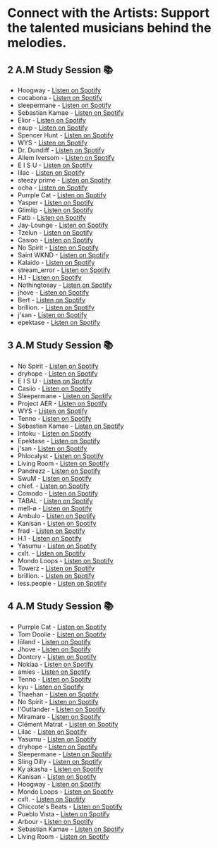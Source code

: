 <!DOCTYPE html>
<html lang="en">
<head>
    <meta charset="UTF-8">
    <meta name="viewport" content="width=device-width, initial-scale=1.0">
    <title>Support the Beatmakers</title>
</head>
<body>

<h1>Connect with the Artists: Support the talented musicians behind the melodies.</h1>

<h2>2 A.M Study Session 📚</h2>

<ul>
    <li>Hoogway - <a href="https://open.spotify.com/artist/1Mh9G47YfuaLdQs44voLrQ">Listen on Spotify</a></li>
    <li>cocabona - <a href="https://open.spotify.com/artist/5V8HGb7Pt982HEbpmglIYT?si=agYihX6nQ2OwCBFaydtzvw&dd=1">Listen on Spotify</a></li>
    <li>sleepermane - <a href="https://open.spotify.com/artist/4gGsx7blPpBj7gKGmDBEfI?si=o8vVEHOBSxyGC-s46jBpDg&dd=1">Listen on Spotify</a></li>
    <li>Sebastian Kamae - <a href="https://open.spotify.com/artist/7GsvnIE0bUBu6WZXO3ryJe?si=yh9ClpOoTn-nq0l4L-oiVA&dd=1">Listen on Spotify</a></li>
    <li>Elior - <a href="https://open.spotify.com/artist/2yCHwCR4w8pZyoSCyoQQfx?si=K1DiKVlMR2uY3nJS-M-MUQ&dd=1">Listen on Spotify</a></li>
    <li>eaup - <a href="https://open.spotify.com/user/lso2srqk44tsiu0l4579927x9?si=pD8rJc5-TkqOljzo15HOpg&dd=1">Listen on Spotify</a></li>
    <li>Spencer Hunt - <a href="https://open.spotify.com/artist/4btBTQ1pWqpnDPY4BWMh1S">Listen on Spotify</a></li>
    <li>WYS - <a href="https://open.spotify.com/artist/2CiO7xWdwPMDlVwlt9qa1f">Listen on Spotify</a></li>
    <li>Dr. Dundiff - <a href="https://open.spotify.com/artist/6T2NShr7SAArhtegdIpHHN">Listen on Spotify</a></li>
    <li>Allem Iversom - <a href="https://open.spotify.com/artist/6RaUtVLO8R5TsVdJIxSrq1">Listen on Spotify</a></li>
    <li>E I S U - <a href="https://open.spotify.com/artist/3XUMv4qB3v7QXUgAx08OGu?si=L0fNHxVnRhCdEJ9Uja3lZw&dd=1">Listen on Spotify</a></li>
    <li>lilac - <a href="https://open.spotify.com/artist/3wKV11EdqfY7lFaUeDUEC1?si=S8MOmMw_SbO7AarlYqq-Gg&dd=1">Listen on Spotify</a></li>
    <li>steezy prime - <a href="https://open.spotify.com/artist/4ApyJoQGYHAcMtJEvK5tRx">Listen on Spotify</a></li>
    <li>ocha - <a href="https://open.spotify.com/artist/2XXkRPi7NhXPf4vOPIG9zh">Listen on Spotify</a></li>
    <li>Purrple Cat - <a href="https://open.spotify.com/artist/73aKnLT4O8G2pBEfdlQzrE">Listen on Spotify</a></li>
    <li>Yasper - <a href="https://open.spotify.com/artist/1axdL80XjVHdInGsJbURyt?si=8U4ix0thS0yIHupQ8k2J4g&dd=1">Listen on Spotify</a></li>
    <li>Glimlip - <a href="https://open.spotify.com/artist/5wEF5my54dE5vMMmSUz2q3">Listen on Spotify</a></li>
    <li>Fatb - <a href="https://open.spotify.com/artist/39c9r5tc96HMSEX9BbxE4T">Listen on Spotify</a></li>
    <li>Jay-Lounge - <a href="https://open.spotify.com/artist/47sdYTwmCqrIVcJV11c6Cj?si=4isYhWQqRvW6sE4aKkyMeQ&dd=1">Listen on Spotify</a></li>
    <li>Tzelun - <a href="https://open.spotify.com/artist/269jtl9COsb9QegcI96xDo?si=2ixYB1gXTs2WJETO1t-QrQ&dd=1">Listen on Spotify</a></li>
    <li>Casioo - <a href="https://open.spotify.com/artist/5zUSfxfP1NETZiaWt0Ui0a?si=v7u97aKIRSqBnyvCOKcG5Q&dd=1">Listen on Spotify</a></li>
    <li>No Spirit - <a href="https://open.spotify.com/artist/4XbnhifKeOnyfTsCInrQsX?si=8gR4BIarR9aIEEEJnBlILw&dd=1">Listen on Spotify</a></li>
    <li>Saint WKND - <a href="https://open.spotify.com/artist/4vO1cl2ndGrUPSl6IYTHs6?si=_1mZ7A30Sw66vBn0SQzLBg&dd=1">Listen on Spotify</a></li>
    <li>Kalaido - <a href="https://open.spotify.com/artist/5LXHT7v9uYGrsyEnL9q9K8?si=RMjmusesS8GXyeMqh64h3g&dd=1">Listen on Spotify</a></li>
    <li>stream_error - <a href="https://open.spotify.com/artist/7Id1OwSxq7iVzVPIILVMA9">Listen on Spotify</a></li>
    <li>H.1 - <a href="https://open.spotify.com/artist/3azKf6nXrUCI1RLZkX4Aj6">Listen on Spotify</a></li>
    <li>Nothingtosay - <a href="https://open.spotify.com/artist/53xwq54syWZgXoordzYUnA">Listen on Spotify</a></li>
    <li>jhove - <a href="https://open.spotify.com/artist/1R9fj5Tiy9XMFp5ANzS7FA?si=ltyBogBMRPenA2P-9lNxcw&dd=1">Listen on Spotify</a></li>
    <li>Bert - <a href="https://open.spotify.com/artist/3Zi91vuWAU6SUwcKDf8zDq?si=G7-8nsIGROSw4WgtcQ_dDA&dd=1">Listen on Spotify</a></li>
    <li>brillion. - <a href="https://open.spotify.com/artist/77aATgrzmuoRjmqxPcEIHU?si=XVbqymLVT2CgZ75yDfv6lw&dd=1">Listen on Spotify</a></li>
    <li>j'san - <a href="https://open.spotify.com/artist/5iMUho98faEp2w6j5p44PH">Listen on Spotify</a></li>
    <li>epektase - <a href="https://open.spotify.com/artist/31jYTsfmnHqcK7ahdqlqmo?si=XtDLk_ZZR7GA7PR8ta2Iiw&dd=1">Listen on Spotify</a></li>
</ul>
    
<h2>3 A.M Study Session 📚</h2>

<ul>
    <li>No Spirit - <a href="https://open.spotify.com/artist/4XbnhifKeOnyfTsCInrQsX">Listen on Spotify</a></li>
    <li>dryhope - <a href="https://open.spotify.com/artist/50Ej4gF8iYESted3e4JZ4t">Listen on Spotify</a></li>
    <li>E I S U - <a href="https://open.spotify.com/artist/3XUMv4qB3v7QXUgAx08OGu">Listen on Spotify</a></li>
    <li>Casiio - <a href="https://open.spotify.com/artist/5zUSfxfP1NETZiaWt0Ui0a">Listen on Spotify</a></li>
    <li>Sleepermane - <a href="https://open.spotify.com/artist/4gGsx7blPpBj7gKGmDBEfI">Listen on Spotify</a></li>
    <li>Project AER - <a href="https://open.spotify.com/artist/0iMWUBpWAGKAenBVePrZFP">Listen on Spotify</a></li>
    <li>WYS - <a href="https://open.spotify.com/artist/2CiO7xWdwPMDlVwlt9qa1f">Listen on Spotify</a></li>
    <li>Tenno - <a href="https://open.spotify.com/artist/3yu4VilcxpQ6h35vRcemBp">Listen on Spotify</a></li>
    <li>Sebastian Kamae - <a href="https://open.spotify.com/artist/7GsvnIE0bUBu6WZXO3ryJe">Listen on Spotify</a></li>
    <li>Intoku - <a href="https://open.spotify.com/artist/0Eoy1XlOfZ0xiHKayBoJbi">Listen on Spotify</a></li>
    <li>Epektase - <a href="https://open.spotify.com/artist/31jYTsfmnHqcK7ahdqlqmo">Listen on Spotify</a></li>
    <li>j'san - <a href="https://open.spotify.com/artist/5iMUho98faEp2w6j5p44PH">Listen on Spotify</a></li>
    <li>Phlocalyst - <a href="https://open.spotify.com/artist/5xJ9q1lHwa8AShRof94oIt">Listen on Spotify</a></li>
    <li>Living Room - <a href="https://open.spotify.com/artist/0sLb0ouettR8lDLnEgCSVK">Listen on Spotify</a></li>
    <li>Pandrezz - <a href="https://open.spotify.com/artist/65ZGdYSRT3Rmv6P7DN4XCC">Listen on Spotify</a></li>
    <li>SwuM - <a href="https://open.spotify.com/artist/2Fc1UZXKRmPpWWx1sxcb9m">Listen on Spotify</a></li>
    <li>chief. - <a href="https://open.spotify.com/artist/0HCAzT0cSCpiNje7AcAQaD">Listen on Spotify</a></li>
    <li>Comodo - <a href="https://open.spotify.com/artist/48Fimh8FHISFkwxpgOOvGe">Listen on Spotify</a></li>
    <li>TABAL - <a href="https://open.spotify.com/artist/3xGCm4ewXGKJFwrrwummsJ">Listen on Spotify</a></li>
    <li>mell-ø - <a href="https://open.spotify.com/artist/6bA2OonnJsG1tN9yClu2aC">Listen on Spotify</a></li>
    <li>Ambulo - <a href="https://open.spotify.com/artist/6sPQwc6lix6K1Gv64v91Ml">Listen on Spotify</a></li>
    <li>Kanisan - <a href="https://open.spotify.com/artist/0Q6S7QIOyuvDYzbhpvM5FO">Listen on Spotify</a></li>
    <li>frad - <a href="https://open.spotify.com/artist/1XLYJ9VzlgEpBdlkC4MhOL">Listen on Spotify</a></li>
    <li>H.1 - <a href="https://open.spotify.com/artist/3azKf6nXrUCI1RLZkX4Aj6">Listen on Spotify</a></li>
    <li>Yasumu - <a href="https://open.spotify.com/artist/53rCVzFVlyntj7jEjnY2oM">Listen on Spotify</a></li>
    <li>cxlt. - <a href="https://open.spotify.com/artist/1TFqjcoVis5TzVQxrHMSfA">Listen on Spotify</a></li>
    <li>Mondo Loops - <a href="https://open.spotify.com/artist/1XFN3VcuKr4tsTtQlRiTgK">Listen on Spotify</a></li>
    <li>Towerz - <a href="https://open.spotify.com/artist/1bbah9s09626gweOzzLbKG">Listen on Spotify</a></li>
    <li>brillion. - <a href="https://open.spotify.com/artist/77aATgrzmuoRjmqxPcEIHU">Listen on Spotify</a></li>
    <li>less.people - <a href="https://open.spotify.com/artist/0QmdasntOdQpEwRd40wyp3">Listen on Spotify</a></li>
</ul>
	
<h2>4 A.M Study Session 📚</h2>
	
<ul>
    <li>Purrple Cat - <a href="https://open.spotify.com/artist/73aKnLT4O8G2pBEfdlQzrE">Listen on Spotify</a></li>
    <li>Tom Doolie - <a href="https://open.spotify.com/artist/4C7NcNb9V6lakzMGHQlm8i">Listen on Spotify</a></li>
    <li>lōland - <a href="https://open.spotify.com/artist/5AUK3KLrqdHpcsRowJVJIn">Listen on Spotify</a></li>
    <li>Jhove - <a href="https://open.spotify.com/artist/1R9fj5Tiy9XMFp5ANzS7FA">Listen on Spotify</a></li>
    <li>Dontcry - <a href="https://open.spotify.com/artist/3vzJueN7TkCtYpz1myVmDU">Listen on Spotify</a></li>
    <li>Nokiaa - <a href="https://open.spotify.com/artist/0ikgHu560bYMZOOXFQnRLN">Listen on Spotify</a></li>
    <li>amies - <a href="https://open.spotify.com/artist/2zNmlxTlRfyMAAifd2f71Q">Listen on Spotify</a></li>
    <li>Tenno - <a href="https://open.spotify.com/artist/3yu4VilcxpQ6h35vRcemBp">Listen on Spotify</a></li>
    <li>kyu - <a href="https://open.spotify.com/artist/4vLg4WFBnzNgIpLWyxQJMW">Listen on Spotify</a></li>
    <li>Thaehan - <a href="https://open.spotify.com/artist/2n0sjgdrfHYJT6B39cdvWW">Listen on Spotify</a></li>
    <li>No Spirit - <a href="https://open.spotify.com/artist/4XbnhifKeOnyfTsCInrQsX">Listen on Spotify</a></li>
    <li>l'Outlander - <a href="https://open.spotify.com/artist/5tvVRGHiqZjsZDIYvLDdl5">Listen on Spotify</a></li>
    <li>Miramare - <a href="https://open.spotify.com/artist/1GobnwKx4ZG8tvfqJxOMXg">Listen on Spotify</a></li>
    <li>Clément Matrat - <a href="https://open.spotify.com/artist/2E5tQr1KLcZjNEQQCOZM3C">Listen on Spotify</a></li>
    <li>Lilac - <a href="https://open.spotify.com/artist/3wKV11EdqfY7lFaUeDUEC1">Listen on Spotify</a></li>
    <li>Yasumu - <a href="https://open.spotify.com/artist/53rCVzFVlyntj7jEjnY2oM">Listen on Spotify</a></li>
    <li>dryhope - <a href="https://open.spotify.com/artist/50Ej4gF8iYESted3e4JZ4t">Listen on Spotify</a></li>
    <li>Sleepermane - <a href="https://open.spotify.com/artist/4gGsx7blPpBj7gKGmDBEfI">Listen on Spotify</a></li>
    <li>Sling Dilly - <a href="https://open.spotify.com/artist/6dY8i34qqvAmPgYeOzHTO9">Listen on Spotify</a></li>
    <li>Ky akasha - <a href="https://open.spotify.com/artist/4961tplpADAjhtfTzgBtKk">Listen on Spotify</a></li>
    <li>Kanisan - <a href="https://open.spotify.com/artist/0Q6S7QIOyuvDYzbhpvM5FO">Listen on Spotify</a></li>
    <li>Hoogway - <a href="https://open.spotify.com/artist/1Mh9G47YfuaLdQs44voLrQ">Listen on Spotify</a></li>
    <li>Mondo Loops - <a href="https://open.spotify.com/artist/1XFN3VcuKr4tsTtQlRiTgK">Listen on Spotify</a></li>
    <li>cxlt. - <a href="https://open.spotify.com/artist/1TFqjcoVis5TzVQxrHMSfA">Listen on Spotify</a></li>
    <li>Chiccote's Beats - <a href="https://open.spotify.com/artist/0ETiNCZavTPXNnEJBF1JBA">Listen on Spotify</a></li>
    <li>Pueblo Vista - <a href="https://open.spotify.com/artist/1p03eo7FG5sXEMs3lGFEwb">Listen on Spotify</a></li>
    <li>Arbour - <a href="https://open.spotify.com/artist/3pSfwb3p6BVPTYDkNdgxS2">Listen on Spotify</a></li>
    <li>Sebastian Kamae - <a href="https://open.spotify.com/artist/7GsvnIE0bUBu6WZXO3ryJe">Listen on Spotify</a></li>
    <li>Living Room - <a href="https://open.spotify.com/artist/0sLb0ouettR8lDLnEgCSVK">Listen on Spotify</a></li>
</ul>

</body>
</html>

